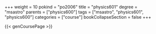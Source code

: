 +++
weight = 10
pokind = "po2006"
title = "physics601"
degree = "msastro"
parents = ["physics600"]
tags = ["msastro", "physics601", "physics600"]
categories = ["course"]
bookCollapseSection = false
+++

{{< genCoursePage >}}
